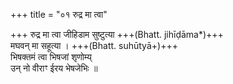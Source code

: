 +++
title = "०१ रुद्र मा त्वा"

+++
रुद्र मा त्वा जीहिडाम सुष्टुत्या +++(Bhatt. jihīḍāma*)+++  
मघवन् मा सहूत्या । +++(Bhatt. suhūtyā+)+++  
भिषक्तमं त्वा भिषजां शृणोम्य्  
उन् नो वीराꣳ ईरय भेषजेभिः ॥